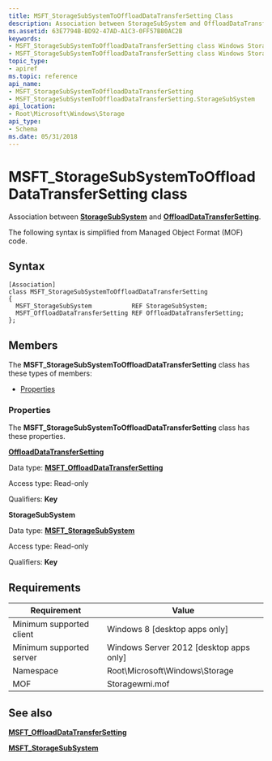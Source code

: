 ```yaml
---
title: MSFT_StorageSubSystemToOffloadDataTransferSetting Class
description: Association between StorageSubSystem and OffloadDataTransferSetting.
ms.assetid: 63E7794B-BD92-47AD-A1C3-0FF57B80AC2B
keywords:
- MSFT_StorageSubSystemToOffloadDataTransferSetting class Windows Storage Management API
- MSFT_StorageSubSystemToOffloadDataTransferSetting class Windows Storage Management API , described
topic_type:
- apiref
ms.topic: reference
api_name:
- MSFT_StorageSubSystemToOffloadDataTransferSetting
- MSFT_StorageSubSystemToOffloadDataTransferSetting.StorageSubSystem
api_location:
- Root\Microsoft\Windows\Storage
api_type:
- Schema
ms.date: 05/31/2018
---
```


# MSFT\_StorageSubSystemToOffloadDataTransferSetting class

Association between [**StorageSubSystem**](msft-storagesubsystem.md) and [**OffloadDataTransferSetting**](msft-offloaddatatransfersetting.md).

The following syntax is simplified from Managed Object Format (MOF) code.

## Syntax

``` syntax
[Association]
class MSFT_StorageSubSystemToOffloadDataTransferSetting
{
  MSFT_StorageSubSystem           REF StorageSubSystem;
  MSFT_OffloadDataTransferSetting REF OffloadDataTransferSetting;
};
```

## Members

The **MSFT\_StorageSubSystemToOffloadDataTransferSetting** class has these types of members:

-   [Properties](#properties)

### Properties

The **MSFT\_StorageSubSystemToOffloadDataTransferSetting** class has these properties.

 

[**OffloadDataTransferSetting**](msft-offloaddatatransfersetting.md)
   

Data type: **[**MSFT\_OffloadDataTransferSetting**](msft-offloaddatatransfersetting.md)**
 

Access type: Read-only
 

Qualifiers: **Key**
 

 

**StorageSubSystem**
   

Data type: **[**MSFT\_StorageSubSystem**](msft-storagesubsystem.md)**
 

Access type: Read-only
 

Qualifiers: **Key**
 

 

## Requirements



| Requirement | Value |
|-------------------------------------|-------------------------------------------------------------------------------------------|
| Minimum supported client | Windows 8 \[desktop apps only\]                                                |
| Minimum supported server | Windows Server 2012 \[desktop apps only\]                                      |
| Namespace                | Root\\Microsoft\\Windows\\Storage                                              |
| MOF                      |  Storagewmi.mof  |



## See also

 

[**MSFT\_OffloadDataTransferSetting**](msft-offloaddatatransfersetting.md)
 

[**MSFT\_StorageSubSystem**](msft-storagesubsystem.md)
 

 

 





